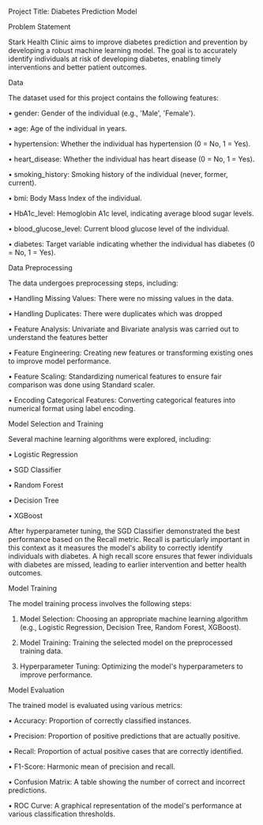 Project Title: Diabetes Prediction Model

Problem Statement

Stark Health Clinic aims to improve diabetes prediction and prevention by developing a robust machine learning model. The goal is to accurately identify individuals at risk of developing diabetes, enabling timely interventions and better patient outcomes.

Data

The dataset used for this project contains the following features:

•	gender: Gender of the individual (e.g., 'Male', 'Female').

•	age: Age of the individual in years.

•	hypertension: Whether the individual has hypertension (0 = No, 1 = Yes).

•	heart_disease: Whether the individual has heart disease (0 = No, 1 = Yes).

•	smoking_history: Smoking history of the individual (never, former, current).

•	bmi: Body Mass Index of the individual.

•	HbA1c_level: Hemoglobin A1c level, indicating average blood sugar levels.

•	blood_glucose_level: Current blood glucose level of the individual.

•	diabetes: Target variable indicating whether the individual has diabetes (0 = No, 1 = Yes).

Data Preprocessing

The data undergoes preprocessing steps, including:

•	Handling Missing Values: There were no missing values in the data.

•	Handling Duplicates: There were duplicates which was dropped

•	Feature Analysis: Univariate and Bivariate analysis was carried out to understand the features better

•	Feature Engineering: Creating new features or transforming existing ones to improve model performance.

•	Feature Scaling: Standardizing numerical features to ensure fair comparison was done using Standard scaler.

•	Encoding Categorical Features: Converting categorical features into numerical format using label encoding.

Model Selection and Training

Several machine learning algorithms were explored, including:

•	Logistic Regression

•	SGD Classifier

•	Random Forest

•	Decision Tree

•	XGBoost

After hyperparameter tuning, the SGD Classifier demonstrated the best performance based on the Recall metric. Recall is particularly important in this context as it measures the model's ability to correctly identify individuals with diabetes. A high recall score ensures that fewer individuals with diabetes are missed, leading to earlier intervention and better health outcomes.

Model Training

The model training process involves the following steps:

1.	Model Selection: Choosing an appropriate machine learning algorithm (e.g., Logistic Regression, Decision Tree, Random Forest, XGBoost).

2.	Model Training: Training the selected model on the preprocessed training data.

3.	Hyperparameter Tuning: Optimizing the model's hyperparameters to improve performance.

Model Evaluation

The trained model is evaluated using various metrics:

•	Accuracy: Proportion of correctly classified instances.

•	Precision: Proportion of positive predictions that are actually positive.

•	Recall: Proportion of actual positive cases that are correctly identified.

•	F1-Score: Harmonic mean of precision and recall.

•	Confusion Matrix: A table showing the number of correct and incorrect predictions.

•	ROC Curve: A graphical representation of the model's performance at various classification thresholds.


